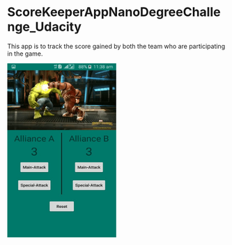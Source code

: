# ScoreKeeperAppNanoDegreeChallenge_Udacity
This app is to track the score gained by both the team who are participating in the game.

<img src="app/src/main/res/drawable/scorekeeperapp.jpg" width="250" height="400">
